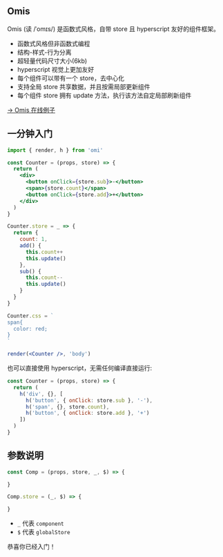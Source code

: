 ## Omis

Omis (读 /ˈomɪs/) 是函数式风格，自带 store 且 hyperscript 友好的组件框架。

* 函数式风格但非函数式编程 
* 结构-样式-行为分离
* 超轻量代码尺寸大小(6kb)
* hyperscript 视觉上更加友好
* 每个组件可以带有一个 store，去中心化
* 支持全局 store 共享数据，并且按需局部更新组件
* 每个组件 store 拥有 update 方法，执行该方法自定局部刷新组件

[→ Omis 在线例子](https://codepen.io/collection/XjLaRo/)

## 一分钟入门

```jsx
import { render, h } from 'omi'

const Counter = (props, store) => {
  return (
    <div>
      <button onClick={store.sub}>-</button>
      <span>{store.count}</span>
      <button onClick={store.add}>+</button>
    </div>
  )
}

Counter.store = _ => {
  return {
    count: 1,
    add() {
      this.count++
      this.update()
    },
    sub() {
      this.count--
      this.update()
    }
  }
}

Counter.css = `
span{
  color: red;
}
`

render(<Counter />, 'body')
```

也可以直接使用 hyperscript，无需任何编译直接运行:

```js
const Counter = (props, store) => {
  return (
    h('div', {}, [
      h('button', { onClick: store.sub }, '-'),
      h('span', {}, store.count),
      h('button', { onClick: store.add }, '+')
    ])
  )
}
```

## 参数说明

```jsx
const Comp = (props, store, _, $) => {

}

Comp.store = (_, $) => {

}
```

* `_` 代表 `component`
* `$` 代表 `globalStore`

恭喜你已经入门！
